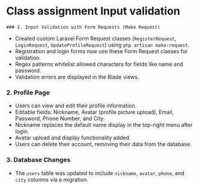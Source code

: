 # Class assignment Input validation

    ### 1. Input Validation with Form Requests (Make Request)
- Created custom Laravel Form Request classes (`RegisterRequest`, `LoginRequest`, `UpdateProfileRequest`) using `php artisan make:request`.
- Registration and login forms now use these Form Request classes for validation.
- Regex patterns whitelist allowed characters for fields like name and password.
- Validation errors are displayed in the Blade views.

### 2. Profile Page
- Users can view and edit their profile information.
- Editable fields: Nickname, Avatar (profile picture upload), Email, Password, Phone Number, and City.
- Nickname replaces the default name display in the top-right menu after login.
- Avatar upload and display functionality added.
- Users can delete their account, removing their data from the database.

### 3. Database Changes
- The `users` table was updated to include `nickname`, `avatar`, `phone`, and `city` columns via a migration.
